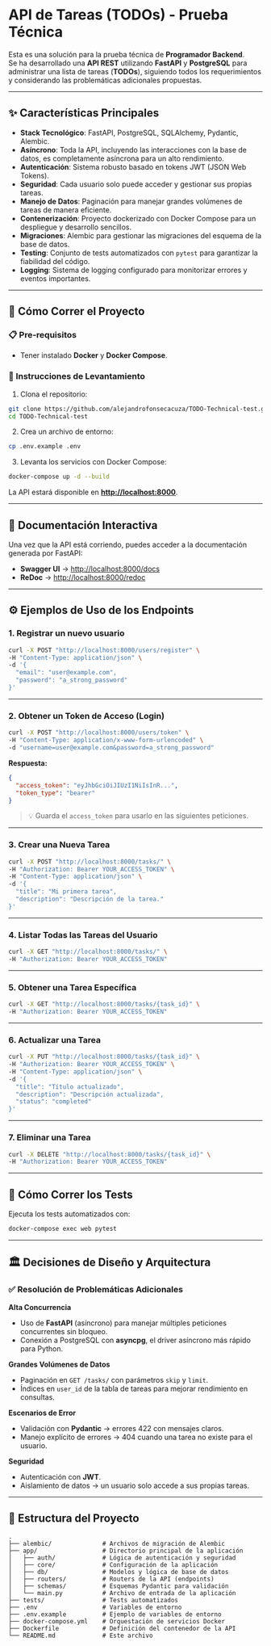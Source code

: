 
# API de Tareas (TODOs) - Prueba Técnica

Esta es una solución para la prueba técnica de **Programador Backend**.  
Se ha desarrollado una **API REST** utilizando **FastAPI** y **PostgreSQL** para administrar una lista de tareas (**TODOs**), siguiendo todos los requerimientos y considerando las problemáticas adicionales propuestas.

---

## ✨ Características Principales

- **Stack Tecnológico**: FastAPI, PostgreSQL, SQLAlchemy, Pydantic, Alembic.  
- **Asíncrono**: Toda la API, incluyendo las interacciones con la base de datos, es completamente asíncrona para un alto rendimiento.  
- **Autenticación**: Sistema robusto basado en tokens JWT (JSON Web Tokens).  
- **Seguridad**: Cada usuario solo puede acceder y gestionar sus propias tareas.  
- **Manejo de Datos**: Paginación para manejar grandes volúmenes de tareas de manera eficiente.  
- **Contenerización**: Proyecto dockerizado con Docker Compose para un despliegue y desarrollo sencillos.  
- **Migraciones**: Alembic para gestionar las migraciones del esquema de la base de datos.  
- **Testing**: Conjunto de tests automatizados con `pytest` para garantizar la fiabilidad del código.  
- **Logging**: Sistema de logging configurado para monitorizar errores y eventos importantes.  

---

## 🚀 Cómo Correr el Proyecto

### 📋 Pre-requisitos
- Tener instalado **Docker** y **Docker Compose**.

### 🔧 Instrucciones de Levantamiento

1. Clona el repositorio:

```bash
git clone https://github.com/alejandrofonsecacuza/TODO-Technical-test.git
cd TODO-Technical-test
````

2. Crea un archivo de entorno:

```bash
cp .env.example .env
```

3. Levanta los servicios con Docker Compose:

```bash
docker-compose up -d --build
```

La API estará disponible en **[http://localhost:8000](http://localhost:8000)**.

---

## 📖 Documentación Interactiva

Una vez que la API está corriendo, puedes acceder a la documentación generada por FastAPI:

* **Swagger UI** → [http://localhost:8000/docs](http://localhost:8000/docs)
* **ReDoc** → [http://localhost:8000/redoc](http://localhost:8000/redoc)

---

## ⚙️ Ejemplos de Uso de los Endpoints

### 1. Registrar un nuevo usuario

```bash
curl -X POST "http://localhost:8000/users/register" \
-H "Content-Type: application/json" \
-d '{
  "email": "user@example.com",
  "password": "a_strong_password"
}'
```

---

### 2. Obtener un Token de Acceso (Login)

```bash
curl -X POST "http://localhost:8000/users/token" \
-H "Content-Type: application/x-www-form-urlencoded" \
-d "username=user@example.com&password=a_strong_password"
```

**Respuesta:**

```json
{
  "access_token": "eyJhbGciOiJIUzI1NiIsInR...",
  "token_type": "bearer"
}
```

> 💡 Guarda el `access_token` para usarlo en las siguientes peticiones.

---

### 3. Crear una Nueva Tarea

```bash
curl -X POST "http://localhost:8000/tasks/" \
-H "Authorization: Bearer YOUR_ACCESS_TOKEN" \
-H "Content-Type: application/json" \
-d '{
  "title": "Mi primera tarea",
  "description": "Descripción de la tarea."
}'
```

---

### 4. Listar Todas las Tareas del Usuario

```bash
curl -X GET "http://localhost:8000/tasks/" \
-H "Authorization: Bearer YOUR_ACCESS_TOKEN"
```

---

### 5. Obtener una Tarea Específica

```bash
curl -X GET "http://localhost:8000/tasks/{task_id}" \
-H "Authorization: Bearer YOUR_ACCESS_TOKEN"
```

---

### 6. Actualizar una Tarea

```bash
curl -X PUT "http://localhost:8000/tasks/{task_id}" \
-H "Authorization: Bearer YOUR_ACCESS_TOKEN" \
-H "Content-Type: application/json" \
-d '{
  "title": "Título actualizado",
  "description": "Descripción actualizada",
  "status": "completed"
}'
```

---

### 7. Eliminar una Tarea

```bash
curl -X DELETE "http://localhost:8000/tasks/{task_id}" \
-H "Authorization: Bearer YOUR_ACCESS_TOKEN"
```

---

## 🧪 Cómo Correr los Tests

Ejecuta los tests automatizados con:

```bash
docker-compose exec web pytest
```

---

## 🏛️ Decisiones de Diseño y Arquitectura

### ✅ Resolución de Problemáticas Adicionales

**Alta Concurrencia**

* Uso de **FastAPI** (asíncrono) para manejar múltiples peticiones concurrentes sin bloqueo.
* Conexión a PostgreSQL con **asyncpg**, el driver asíncrono más rápido para Python.

**Grandes Volúmenes de Datos**

* Paginación en `GET /tasks/` con parámetros `skip` y `limit`.
* Índices en `user_id` de la tabla de tareas para mejorar rendimiento en consultas.

**Escenarios de Error**

* Validación con **Pydantic** → errores 422 con mensajes claros.
* Manejo explícito de errores → 404 cuando una tarea no existe para el usuario.

**Seguridad**

* Autenticación con **JWT**.
* Aislamiento de datos → un usuario solo accede a sus propias tareas.

---

## 📂 Estructura del Proyecto

```
.
├── alembic/              # Archivos de migración de Alembic
├── app/                  # Directorio principal de la aplicación
│   ├── auth/             # Lógica de autenticación y seguridad
│   ├── core/             # Configuración de la aplicación
│   ├── db/               # Modelos y lógica de base de datos
│   ├── routers/          # Routers de la API (endpoints)
│   ├── schemas/          # Esquemas Pydantic para validación
│   └── main.py           # Archivo de entrada de la aplicación
├── tests/                # Tests automatizados
├── .env                  # Variables de entorno
├── .env.example          # Ejemplo de variables de entorno
├── docker-compose.yml    # Orquestación de servicios Docker
├── Dockerfile            # Definición del contenedor de la API
└── README.md             # Este archivo
```


